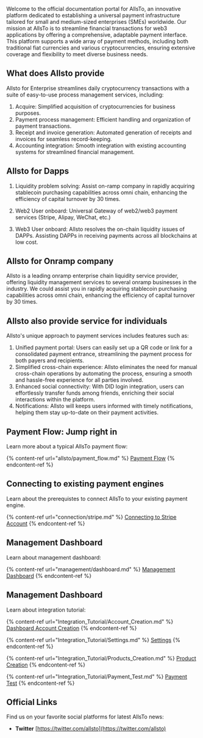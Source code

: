 
Welcome to the official documentation portal for AllsTo, an innovative platform dedicated to establishing a universal payment infrastructure tailored for small and medium-sized enterprises (SMEs) worldwide. Our mission at AllsTo is to streamline financial transactions for web3 applications by offering a comprehensive, adaptable payment interface. This platform supports a wide array of payment methods, including both traditional fiat currencies and various cryptocurrencies, ensuring extensive coverage and flexibility to meet diverse business needs.


## What does Allsto provide
Allsto for Enterprise streamlines daily cryptocurrency transactions with a suite of easy-to-use process management services, including:
1. Acquire: Simplified acquisition of cryptocurrencies for business purposes.
2. Payment process management: Efficient handling and organization of payment transactions.
3. Receipt and invoice generation: Automated generation of receipts and invoices for seamless record-keeping.
4. Accounting integration: Smooth integration with existing accounting systems for streamlined financial management.

## Allsto for Dapps

1. Liquidity problem solving: Assist on-ramp company in rapidly acquiring stablecoin purchasing capabilities across omni chain, enhancing the efficiency of capital turnover by 30 times.

2. Web2 User onboard: Universal Gateway of web2/web3 payment services (Stripe, Alipay, WeChat, etc.)

3. Web3 User onboard: Allsto resolves the on-chain liquidity issues of DAPPs. Assisting DAPPs in receiving payments across all blockchains at low cost.

## Allsto for Onramp company

Allsto is a leading onramp enterprise chain liquidity service provider, offering liquidity management services to several onramp businesses in the industry. We could assist you in rapidly acquiring stablecoin purchasing capabilities across omni chain, enhancing the efficiency of capital turnover by 30 times.

## Allsto also provide service for individuals
Allsto's unique approach to payment services includes features such as:
1. Unified payment portal: Users can easily set up a QR code or link for a consolidated payment entrance, streamlining the payment process for both payers and recipients.
2. Simplified cross-chain experience: Allsto eliminates the need for manual cross-chain operations by automating the process, ensuring a smooth and hassle-free experience for all parties involved.
3. Enhanced social connectivity: With DID login integration, users can effortlessly transfer funds among friends, enriching their social interactions within the platform.
4. Notifications: Allsto will keeps users informed with timely notifications, helping them stay up-to-date on their payment activities.


## Payment Flow: Jump right in

Learn more about a typical AllsTo payment flow:

{% content-ref url="allsto/payment_flow.md" %}
[Payment Flow](allsto/payment_flow.md)
{% endcontent-ref %}


## Connecting to existing payment engines

Learn about the prerequistes to connect AllsTo to your existing payment engine.

{% content-ref url="connection/stripe.md" %}
[Connecting to Stripe Account](connection/stripe.md)
{% endcontent-ref %}

## Management Dashboard

Learn about management dashboard:

{% content-ref url="management/dashboard.md" %}
[Management Dashboard](management/dashboard.md)
{% endcontent-ref %}

## Management Dashboard

Learn about integration tutorial:

{% content-ref url="Integration_Tutorial/Account_Creation.md" %}
[Dashboard Account Creation](Integration_Tutorial/Account_Creation.md)
{% endcontent-ref %}

{% content-ref url="Integration_Tutorial/Settings.md" %}
[Settings](Integration_Tutorial/Settings.md)
{% endcontent-ref %}

{% content-ref url="Integration_Tutorial/Products_Creation.md" %}
[Product Creation](Integration_Tutorial/Products_Creation.md)
{% endcontent-ref %}

{% content-ref url="Integration_Tutorial/Payment_Test.md" %}
[Payment Test](Integration_Tutorial/Payment_Test.md)
{% endcontent-ref %}

## Official Links

Find us on your favorite social platforms for latest AllsTo news:

* **Twitter** [https://twitter.com/allsto](https://twitter.com/allsto)